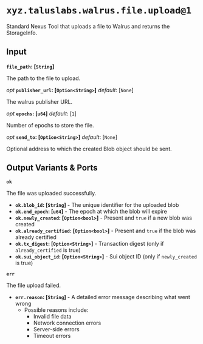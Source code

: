 # `xyz.taluslabs.walrus.file.upload@1`

Standard Nexus Tool that uploads a file to Walrus and returns the StorageInfo.

## Input

**`file_path`: [`String`]**

The path to the file to upload.

_opt_ **`publisher_url`: [`Option<String>`]** _default_: [`None`]

The walrus publisher URL.

_opt_ **`epochs`: [`u64`]** _default_: [`1`]

Number of epochs to store the file.

_opt_ **`send_to`: [`Option<String>`]** _default_: [`None`]

Optional address to which the created Blob object should be sent.

## Output Variants & Ports

**`ok`**

The file was uploaded successfully.

- **`ok.blob_id`: [`String`]** - The unique identifier for the uploaded blob
- **`ok.end_epoch`: [`u64`]** - The epoch at which the blob will expire
- **`ok.newly_created`: [`Option<bool>`]** - Present and `true` if a new blob was created
- **`ok.already_certified`: [`Option<bool>`]** - Present and `true` if the blob was already certified
- **`ok.tx_digest`: [`Option<String>`]** - Transaction digest (only if `already_certified` is true)
- **`ok.sui_object_id`: [`Option<String>`]** - Sui object ID (only if `newly_created` is true)

**`err`**

The file upload failed.

- **`err.reason`: [`String`]** - A detailed error message describing what went wrong
  - Possible reasons include:
    - Invalid file data
    - Network connection errors
    - Server-side errors
    - Timeout errors
